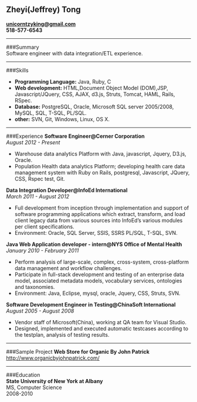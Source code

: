 ## Zheyi(Jeffrey) Tong
**unicorntzyking@gmail.com**    
**518-577-6543**   

------

  
###Summary   
Software engineer with data integration/ETL experience.    

------

 
###Skills   
- **Programming Language:** Java, Ruby, C    
- **Web development:** HTML,Document Object Model (DOM),JSP, Javascript/JQuery, CSS, AJAX, d3.js, Struts, Tomcat, HAML, Rails, RSpec.   
- **Database:** PostgreSQL, Oracle, Microsoft SQL server 2005/2008, MySQL, SQL, T-SQL, PL/SQL.   
- **other:** SVN, Git, Windows, Linux, OS X.   

------

 
###Experience
**Software Engineer@Cerner Corporation**   
*August 2012 - Present*   
   
- Warehouse data analytics Platform with Java, javascript, Jquery, D3.js, Oracle.  
- Population Health data analytics Platform; developing health care data management system with Ruby on Rails, postgresql, Javascript, JQuery, CSS, Rspec test, Git.

**Data Integration Developer@InfoEd International**    
*March 2011 - August 2012*    
   
- Full development from inception through implementation and support of software programming applications which extract, transform, and load client legacy data from various sources into InfoEd’s various modules per client specifications. 
- Environment: Oracle, SQL Server, SSIS, SSRS PL/SQL, T-SQL, SVN.    

**Java Web Application developer - intern@NYS Office of Mental Health**    
*January 2010 - February 2011*   
    
- Perform analysis of large-scale, complex, cross-system, cross-platform data management and workflow challenges.    
- Participate in full-stack development and testing of an enterprise data model, associated metadata models, vocabulary services, ontologies and taxonomies.   
- Environment: Java, Eclipse, mysql, oracle, Jquery, CSS, Struts, SVN.   

**Software Development Engineer in Testing@ChinaSoft International**    
*August 2005 - August 2008*    

- Vendor staff of Microsoft(China), working at QA team for Visual Studio.   
- Designed, implemented and executed automatic testcases according to the testplan, analysis of testing results.   

------

  
###Sample Project
**Web Store for Organic By John Patrick**   
http://www.organicbyjohnpatrick.com/   

------

  
###Education   
**State University of New York at Albany**   
MS, Computer Science   
2008-2010   
